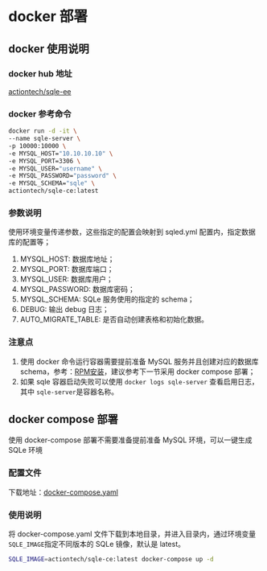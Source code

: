 # docker 部署
## docker 使用说明
### docker hub 地址
[actiontech/sqle-ee](https://hub.docker.com/r/actiontech/sqle-ce)
### docker 参考命令
```bash
docker run -d -it \
--name sqle-server \
-p 10000:10000 \
-e MYSQL_HOST="10.10.10.10" \
-e MYSQL_PORT=3306 \
-e MYSQL_USER="username" \
-e MYSQL_PASSWORD="password" \
-e MYSQL_SCHEMA="sqle" \
actiontech/sqle-ce:latest
```
### 参数说明
使用环境变量传递参数，这些指定的配置会映射到 sqled.yml 配置内，指定数据库的配置等；
1. MYSQL_HOST: 数据库地址；
2. MYSQL_PORT: 数据库端口；
3. MYSQL_USER: 数据库用户；
4. MYSQL_PASSWORD: 数据库密码；
5. MYSQL_SCHEMA: SQLe 服务使用的指定的 schema；
6. DEBUG: 输出 debug 日志；
7. AUTO_MIGRATE_TABLE: 是否自动创建表格和初始化数据。

### 注意点
1. 使用 docker 命令运行容器需要提前准备 MySQL 服务并且创建对应的数据库 schema，参考：[RPM安装](2.2_rpm_deploy.md)，建议参考下一节采用 docker compose 部署；
2. 如果 sqle 容器启动失败可以使用 `docker logs sqle-server` 查看启用日志，其中 `sqle-server`是容器名称。

## docker compose 部署
使用 docker-compose 部署不需要准备提前准备 MySQL 环境，可以一键生成 SQLe 环境
### 配置文件
下载地址：[docker-compose.yaml](https://github.com/actiontech/sqle/blob/main/docker-images/sqle/docker-compose.yaml)
### 使用说明
将 docker-compose.yaml 文件下载到本地目录，并进入目录内，通过环境变量`SQLE_IMAGE`指定不同版本的 SQLe 镜像，默认是 latest。
```bash
SQLE_IMAGE=actiontech/sqle-ce:latest docker-compose up -d
```